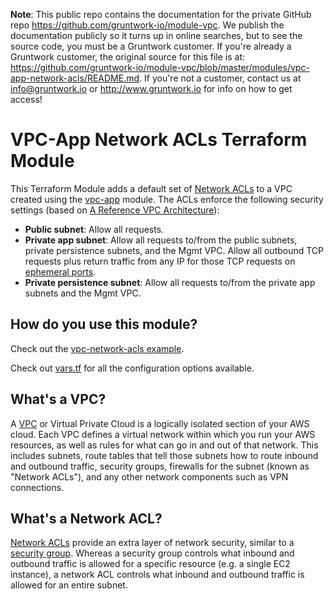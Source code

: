 **Note**: This public repo contains the documentation for the private GitHub repo <https://github.com/gruntwork-io/module-vpc>.
We publish the documentation publicly so it turns up in online searches, but to see the source code, you must be a Gruntwork customer.
If you're already a Gruntwork customer, the original source for this file is at: <https://github.com/gruntwork-io/module-vpc/blob/master/modules/vpc-app-network-acls/README.md>.
If you're not a customer, contact us at <info@gruntwork.io> or <http://www.gruntwork.io> for info on how to get access!

# VPC-App Network ACLs Terraform Module

This Terraform Module adds a default set of [Network
ACLs](http://docs.aws.amazon.com/AmazonVPC/latest/UserGuide/VPC_ACLs.html) to a VPC created using the
[vpc-app](../vpc-app) module. The ACLs enforce the following security settings (based on [A Reference VPC
Architecture](https://www.whaletech.co/2014/10/02/reference-vpc-architecture.html)):

- **Public subnet**: Allow all requests.
- **Private app subnet**: Allow all requests to/from the public subnets, private persistence subnets, and the Mgmt VPC.
  Allow all outbound TCP requests plus return traffic from any IP for those TCP requests on [ephemeral
  ports](http://docs.aws.amazon.com/AmazonVPC/latest/UserGuide/VPC_ACLs.html#VPC_ACLs_Ephemeral_Ports).
- **Private persistence subnet**: Allow all requests to/from the private app subnets and the Mgmt VPC.

## How do you use this module?

Check out the [vpc-network-acls example](/examples/vpc-network-acls).

Check out [vars.tf](vars.tf) for all the configuration options available.

## What's a VPC?

A [VPC](https://aws.amazon.com/vpc/) or Virtual Private Cloud is a logically isolated section of your AWS cloud. Each
VPC defines a virtual network within which you run your AWS resources, as well as rules for what can go in and out of
that network. This includes subnets, route tables that tell those subnets how to route inbound and outbound traffic,
security groups, firewalls for the subnet (known as "Network ACLs"), and any other network components such as VPN connections.

## What's a Network ACL?

[Network ACLs](http://docs.aws.amazon.com/AmazonVPC/latest/UserGuide/VPC_ACLs.html) provide an extra layer of network
security, similar to a [security group](http://docs.aws.amazon.com/AWSEC2/latest/UserGuide/using-network-security.html).
Whereas a security group controls what inbound and outbound traffic is allowed for a specific resource (e.g. a single
EC2 instance), a network ACL controls what inbound and outbound traffic is allowed for an entire subnet.

